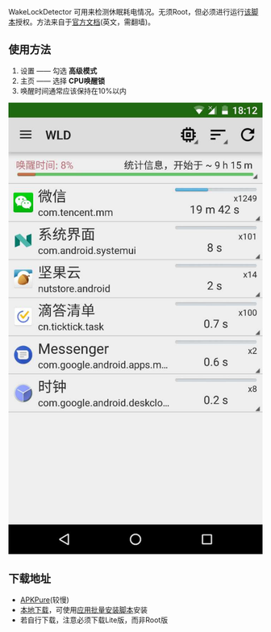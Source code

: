 WakeLockDetector 可用来检测休眠耗电情况。无须Root，但必须进行运行[该脚本](https://raw.githubusercontent.com/Jiangyiqun/android_background_ignore/master/wake_lock_detector/WakeLockDetector%E6%8E%88%E6%9D%83.bat)授权。方法来自于[官方文档](https://docs.google.com/presentation/d/1r3VlhZIZVSufZlAeICJet6QBtyAF7z06_ysl1kUKME4/edit#slide=id.p)(英文，需翻墙)。

## 使用方法
1. 设置 —— 勾选 **高级模式**
2. 主页 —— 选择 **CPU唤醒锁**
3. 唤醒时间通常应该保持在10%以内

![](https://github.com/Jiangyiqun/android_background_ignore/raw/master/wake_lock_detector/awake_time.jpg)

## 下载地址
- [APKPure](https://apkpure.com/wakelock-detector-lite/com.uzumapps.wakelockdetector.noroot)(较慢)
- [本地下载](https://github.com/Jiangyiqun/android_background_ignore/raw/master/wake_lock_detector/WakeLockDetector.apk)，可使用[应用批量安装脚本](https://github.com/Jiangyiqun/android_background_ignore/tree/master/adb_install_apks)安装
- 若自行下载，注意必须下载Lite版，而非Root版

